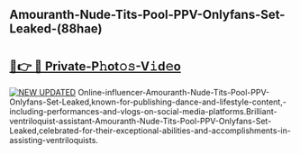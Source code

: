 ## Amouranth-Nude-Tits-Pool-PPV-Onlyfans-Set-Leaked-(88hae)


# <h2><a href="https://mediaupload.pro?-19M">🔗👉 🔴 Private-P𝚑ot𝚘𝚜-V𝚒d𝚎o</a></h2>

[![NEW UPDATED](https://i.imgur.com/0qMVB7G.gif)](https://mediaupload.pro?-19M)
Online-influencer-Amouranth-Nude-Tits-Pool-PPV-Onlyfans-Set-Leaked,known-for-publishing-dance-and-lifestyle-content,-including-performances-and-vlogs-on-social-media-platforms.Brilliant-ventriloquist-assistant-Amouranth-Nude-Tits-Pool-PPV-Onlyfans-Set-Leaked,celebrated-for-their-exceptional-abilities-and-accomplishments-in-assisting-ventriloquists.  